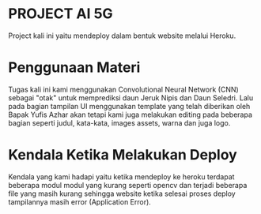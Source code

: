 # PROJECT AI 5G
 Project kali ini yaitu mendeploy dalam bentuk website melalui Heroku.

# Penggunaan Materi
 Tugas kali ini kami menggunakan Convolutional Neural Network (CNN) sebagai "otak" untuk memprediksi
 daun Jeruk Nipis dan Daun Seledri. Lalu pada bagian tampilan UI menggunakan template yang telah diberikan 
 oleh Bapak Yufis Azhar akan tetapi kami juga melakukan editing pada beberapa bagian seperti judul, kata-kata, 
 images assets, warna dan juga logo.

# Kendala Ketika Melakukan Deploy
 Kendala yang kami hadapi yaitu ketika mendeploy ke heroku terdapat beberapa modul modul yang kurang
 seperti opencv dan terjadi beberapa file yang masih kurang sehingga website ketika selesai proses deploy
 tampilannya masih error (Application Error).  
